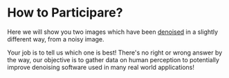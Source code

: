 # How to Participare?

Here we will show you two images which have
been [denoised](https://en.wikipedia.org/wiki/Noise_reduction#In_images)
in a slightly different way, from a noisy image.

Your job is to tell us which one is best!
There's no right or wrong answer by the way,
our objective is to gather data on human
perception to potentially improve denoising
software used in many real world applications!
